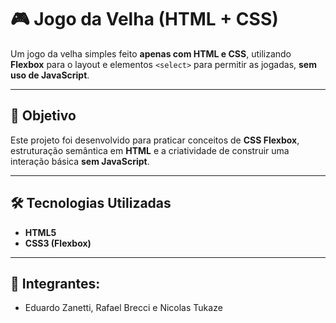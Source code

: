 # 🎮 Jogo da Velha (HTML + CSS)

Um jogo da velha simples feito **apenas com HTML e CSS**, utilizando **Flexbox** para o layout e elementos `<select>` para permitir as jogadas, **sem uso de JavaScript**.

---

## 🚀 Objetivo
Este projeto foi desenvolvido para praticar conceitos de **CSS Flexbox**, estruturação semântica em **HTML** e a criatividade de construir uma interação básica **sem JavaScript**.

---

## 🛠️ Tecnologias Utilizadas
- **HTML5**
- **CSS3 (Flexbox)**

---

## 🧑 Integrantes:
- Eduardo Zanetti, Rafael Brecci e Nicolas Tukaze
